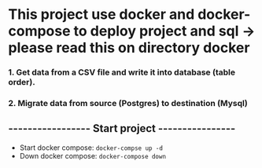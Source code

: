 # This project use docker and docker-compose to deploy project and sql -> please read this on directory docker

### 1. Get data from a CSV file and write it into database (table order).
### 2. Migrate data from source (Postgres) to destination (Mysql)

## ----------------- Start project ----------------


* Start docker compose: `docker-compse up -d`
* Down docker compose: `docker-compose down`